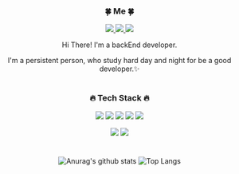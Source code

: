 <!--![soft](https://capsule-render.vercel.app/api?type=soft&color=auto&text=Hi!%20I'm%20Jeongsu&fontSize=40&animation=twinkling)-->
<div align="center">
<h3>🍀 Me 🍀</h3>
 
<p><a href="https://github.com/pparkjs">
  <img src="https://img.shields.io/badge/GitHub-181717?style=flat-square&logo=GitHub&logoColor=white&link=https://github.com/pparkjs"/>
</a>
<a href="https://www.notion.so/35cde545b8e04ce68e419cce5b546238?pvs=4">
  <img src="https://img.shields.io/badge/Notion-46BD7B?style=flat-square&logo=Notion&logoColor=white&link=https://www.notion.so/35cde545b8e04ce68e419cce5b546238?pvs=4"/>
</a>
<a href="https://www.instagram.com/jj__ssu/">
  <img src="https://img.shields.io/badge/Instagram-E4405F?style=flat-square&logo=Instagram&logoColor=white&link=https://www.instagram.com/jj__ssu/"/>
</a>  
  </p>
<p>Hi There! I'm a backEnd developer.</p>
<p>I'm a persistent person, who study hard day and night for be a good developer.✨</p>
 
 #
 <h3>🔥 Tech Stack 🔥</h3>
 <p><img src="https://img.shields.io/badge/HTML5-E34F26?style=flat-square&logo=HTML5&logoColor=white"/>
 <img src="https://img.shields.io/badge/CSS3-1572B6?style=flat-square&logo=CSS3&logoColor=white"/>
 <img src="https://img.shields.io/badge/javascript-F7DF1E?style=flat-square&logo=javascript&logoColor=white"/>
 <img src="https://img.shields.io/badge/jquery-0769AD?style=flat-square&logo=jquery&logoColor=white"/>
 <img src="https://img.shields.io/badge/Spring-6DB33F?style=flat-square&logo=Spring&logoColor=white"/>

</p>
 
 <p>
  <img src="https://img.shields.io/badge/java-007396?style=flat-square&logo=Java&logoColor=white"> 
  <img src="https://img.shields.io/badge/OracleDB-F80000?style=flat-square&logo=Oracle&logoColor=white">
 </p>
 
 #
![Anurag's github stats](https://github-readme-stats.vercel.app/api?username=pparkjs&show_icons=true&theme=tokyonight)
![Top Langs](https://github-readme-stats.vercel.app/api/top-langs/?username=pparkjs&layout=compact&theme=tokyonight)
<!--### Hi there 👋-->
<!--
**pparkjs/pparkjs** is a ✨ _special_ ✨ repository because its `README.md` (this file) appears on your GitHub profile.

Here are some ideas to get you started:

- 🔭 I’m currently working on ...
- 🌱 I’m currently learning ...
- 👯 I’m looking to collaborate on ...
- 🤔 I’m looking for help with ...
- 💬 Ask me about ...
- 📫 How to reach me: ...
- 😄 Pronouns: ...
- ⚡ Fun fact: ...
-->
